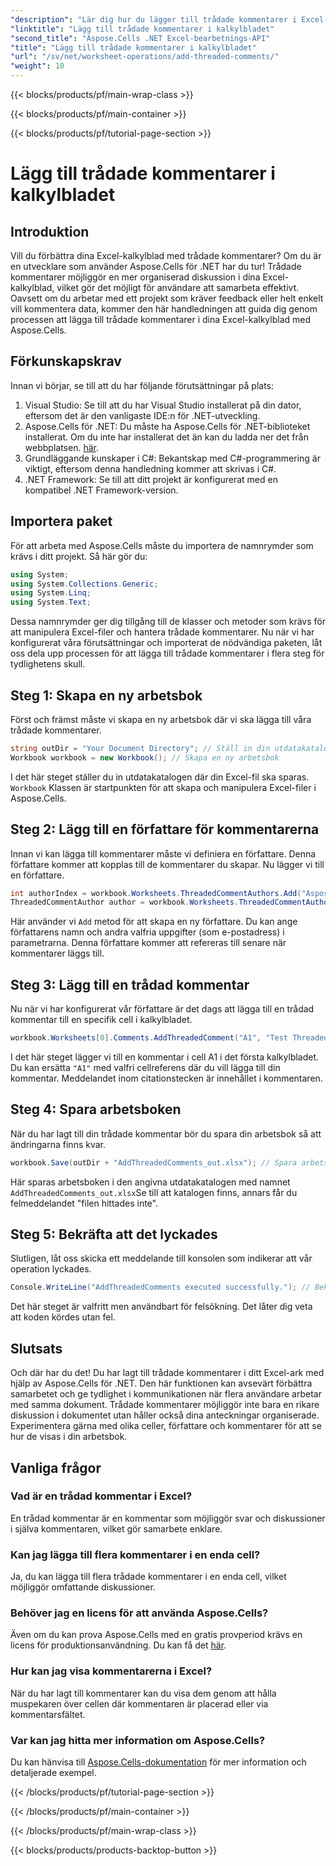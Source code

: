 ```yaml
---
"description": "Lär dig hur du lägger till trådade kommentarer i Excel-kalkylblad med Aspose.Cells för .NET med den här steg-för-steg-handledningen. Förbättra samarbetet utan ansträngning."
"linktitle": "Lägg till trådade kommentarer i kalkylbladet"
"second_title": "Aspose.Cells .NET Excel-bearbetnings-API"
"title": "Lägg till trådade kommentarer i kalkylbladet"
"url": "/sv/net/worksheet-operations/add-threaded-comments/"
"weight": 10
---
```


{{< blocks/products/pf/main-wrap-class >}}

{{< blocks/products/pf/main-container >}}

{{< blocks/products/pf/tutorial-page-section >}}

# Lägg till trådade kommentarer i kalkylbladet

## Introduktion
Vill du förbättra dina Excel-kalkylblad med trådade kommentarer? Om du är en utvecklare som använder Aspose.Cells för .NET har du tur! Trådade kommentarer möjliggör en mer organiserad diskussion i dina Excel-kalkylblad, vilket gör det möjligt för användare att samarbeta effektivt. Oavsett om du arbetar med ett projekt som kräver feedback eller helt enkelt vill kommentera data, kommer den här handledningen att guida dig genom processen att lägga till trådade kommentarer i dina Excel-kalkylblad med Aspose.Cells. 
## Förkunskapskrav
Innan vi börjar, se till att du har följande förutsättningar på plats:
1. Visual Studio: Se till att du har Visual Studio installerat på din dator, eftersom det är den vanligaste IDE:n för .NET-utveckling.
2. Aspose.Cells för .NET: Du måste ha Aspose.Cells för .NET-biblioteket installerat. Om du inte har installerat det än kan du ladda ner det från webbplatsen. [här](https://releases.aspose.com/cells/net/).
3. Grundläggande kunskaper i C#: Bekantskap med C#-programmering är viktigt, eftersom denna handledning kommer att skrivas i C#.
4. .NET Framework: Se till att ditt projekt är konfigurerat med en kompatibel .NET Framework-version.
## Importera paket
För att arbeta med Aspose.Cells måste du importera de namnrymder som krävs i ditt projekt. Så här gör du:
```csharp
using System;
using System.Collections.Generic;
using System.Linq;
using System.Text;
```
Dessa namnrymder ger dig tillgång till de klasser och metoder som krävs för att manipulera Excel-filer och hantera trådade kommentarer.
Nu när vi har konfigurerat våra förutsättningar och importerat de nödvändiga paketen, låt oss dela upp processen för att lägga till trådade kommentarer i flera steg för tydlighetens skull.
## Steg 1: Skapa en ny arbetsbok
Först och främst måste vi skapa en ny arbetsbok där vi ska lägga till våra trådade kommentarer.
```csharp
string outDir = "Your Document Directory"; // Ställ in din utdatakatalog
Workbook workbook = new Workbook(); // Skapa en ny arbetsbok
```
I det här steget ställer du in utdatakatalogen där din Excel-fil ska sparas. `Workbook` Klassen är startpunkten för att skapa och manipulera Excel-filer i Aspose.Cells.
## Steg 2: Lägg till en författare för kommentarerna
Innan vi kan lägga till kommentarer måste vi definiera en författare. Denna författare kommer att kopplas till de kommentarer du skapar. Nu lägger vi till en författare.
```csharp
int authorIndex = workbook.Worksheets.ThreadedCommentAuthors.Add("Aspose Test", "", ""); // Lägg till författare
ThreadedCommentAuthor author = workbook.Worksheets.ThreadedCommentAuthors[authorIndex]; // Få författaren
```
Här använder vi `Add` metod för att skapa en ny författare. Du kan ange författarens namn och andra valfria uppgifter (som e-postadress) i parametrarna. Denna författare kommer att refereras till senare när kommentarer läggs till.
## Steg 3: Lägg till en trådad kommentar
Nu när vi har konfigurerat vår författare är det dags att lägga till en trådad kommentar till en specifik cell i kalkylbladet. 
```csharp
workbook.Worksheets[0].Comments.AddThreadedComment("A1", "Test Threaded Comment", author); // Lägg till trådad kommentar
```
I det här steget lägger vi till en kommentar i cell A1 i det första kalkylbladet. Du kan ersätta `"A1"` med valfri cellreferens där du vill lägga till din kommentar. Meddelandet inom citationstecken är innehållet i kommentaren.
## Steg 4: Spara arbetsboken
När du har lagt till din trådade kommentar bör du spara din arbetsbok så att ändringarna finns kvar.
```csharp
workbook.Save(outDir + "AddThreadedComments_out.xlsx"); // Spara arbetsboken
```
Här sparas arbetsboken i den angivna utdatakatalogen med namnet `AddThreadedComments_out.xlsx`Se till att katalogen finns, annars får du felmeddelandet "filen hittades inte".
## Steg 5: Bekräfta att det lyckades
Slutligen, låt oss skicka ett meddelande till konsolen som indikerar att vår operation lyckades.
```csharp
Console.WriteLine("AddThreadedComments executed successfully."); // Bekräftelsemeddelande
```
Det här steget är valfritt men användbart för felsökning. Det låter dig veta att koden kördes utan fel.
## Slutsats
Och där har du det! Du har lagt till trådade kommentarer i ditt Excel-ark med hjälp av Aspose.Cells för .NET. Den här funktionen kan avsevärt förbättra samarbetet och ge tydlighet i kommunikationen när flera användare arbetar med samma dokument.
Trådade kommentarer möjliggör inte bara en rikare diskussion i dokumentet utan håller också dina anteckningar organiserade. Experimentera gärna med olika celler, författare och kommentarer för att se hur de visas i din arbetsbok.
## Vanliga frågor
### Vad är en trådad kommentar i Excel?  
En trådad kommentar är en kommentar som möjliggör svar och diskussioner i själva kommentaren, vilket gör samarbete enklare.
### Kan jag lägga till flera kommentarer i en enda cell?  
Ja, du kan lägga till flera trådade kommentarer i en enda cell, vilket möjliggör omfattande diskussioner.
### Behöver jag en licens för att använda Aspose.Cells?  
Även om du kan prova Aspose.Cells med en gratis provperiod krävs en licens för produktionsanvändning. Du kan få det [här](https://purchase.aspose.com/buy).
### Hur kan jag visa kommentarerna i Excel?  
När du har lagt till kommentarer kan du visa dem genom att hålla muspekaren över cellen där kommentaren är placerad eller via kommentarsfältet.
### Var kan jag hitta mer information om Aspose.Cells?  
Du kan hänvisa till [Aspose.Cells-dokumentation](https://reference.aspose.com/cells/net/) för mer information och detaljerade exempel.

{{< /blocks/products/pf/tutorial-page-section >}}

{{< /blocks/products/pf/main-container >}}

{{< /blocks/products/pf/main-wrap-class >}}

{{< blocks/products/products-backtop-button >}}